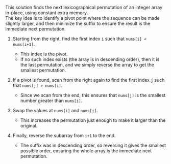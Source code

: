 This solution finds the next lexicographical permutation of an integer array in-place, using constant extra memory.  
The key idea is to identify a pivot point where the sequence can be made slightly larger, and then minimize the suffix to ensure the result is the immediate next permutation.

1. Starting from the right, find the first index `i` such that `nums[i] < nums[i+1]`.
    - This index is the pivot.
    - If no such index exists (the array is in descending order), then it is the last permutation, and we simply reverse the array to get the smallest permutation.

2. If a pivot is found, scan from the right again to find the first index `j` such that `nums[j] > nums[i]`.
    - Since we scan from the end, this ensures that `nums[j]` is the smallest number greater than `nums[i]`.

3. Swap the values at `nums[i]` and `nums[j]`.
    - This increases the permutation just enough to make it larger than the original.

4. Finally, reverse the subarray from `i+1` to the end.
    - The suffix was in descending order, so reversing it gives the smallest possible order, ensuring the whole array is the immediate next permutation.
